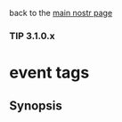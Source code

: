 back to the [main nostr page](https://github.com/wds4/tapestry-protocol/blob/main/tips/networking/nostr/README.md)

### TIP 3.1.0.x
event tags
=====

## Synopsis
